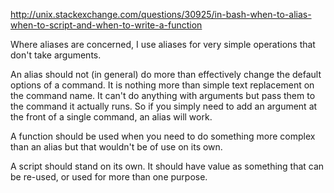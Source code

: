 http://unix.stackexchange.com/questions/30925/in-bash-when-to-alias-when-to-script-and-when-to-write-a-function

Where aliases are concerned, I use aliases for very simple operations that don't take arguments.

An alias should not (in general) do more than effectively change the default options of a command. It is nothing more than simple text replacement on the command name. It can't do anything with arguments but pass them to the command it actually runs. So if you simply need to add an argument at the front of a single command, an alias will work. 

A function should be used when you need to do something more complex than an alias but that wouldn't be of use on its own.

A script should stand on its own. It should have value as something that can be re-used, or used for more than one purpose.
